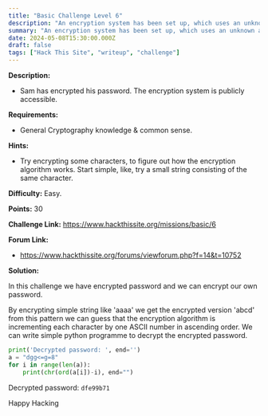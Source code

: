 ```yaml
---
title: "Basic Challenge Level 6"
description: "An encryption system has been set up, which uses an unknown algorithm to change the text given. Requirements: Persistence, some general cryptography knowledge."
summary: "An encryption system has been set up, which uses an unknown algorithm to change the text given. Requirements: Persistence, some general cryptography knowledge."
date: 2024-05-08T15:30:00.000Z
draft: false
tags: ["Hack This Site", "writeup", "challenge"]
---
```


**Description:**

- Sam has encrypted his password. The encryption system is publicly accessible.

**Requirements:**

- General Cryptography knowledge & common sense.

**Hints:**

- Try encrypting some characters, to figure out how the encryption algorithm works. ​Start simple, like, try a small string consisting of the same character.

**Difficulty:** Easy.

**Points:** 30

**Challenge Link:** https://www.hackthissite.org/missions/basic/6

**Forum Link:**

- https://www.hackthissite.org/forums/viewforum.php?f=14&t=10752

**Solution:**

In this challenge we have encrypted password and we can encrypt our own password.

By encrypting simple string like 'aaaa' we get the encrypted version 'abcd' from this pattern we can guess that the encryption algorithm is incrementing each character by one ASCII number in ascending order. We can write simple python programme to decrypt the encrypted password.

```python
print('Decrypted password: ', end='')
a = "dgg<=g=8"
for i in range(len(a)):
    print(chr(ord(a[i])-i), end="")
```

Decrypted password: `dfe99b71`

Happy Hacking
